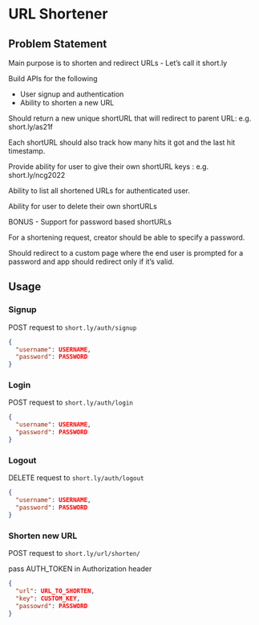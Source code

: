 # URL Shortener

## Problem Statement
Main purpose is to shorten and redirect URLs - Let’s call it short.ly

Build APIs for the following
* User signup and authentication
* Ability to shorten a new URL

Should return a new unique shortURL that will redirect to parent URL: e.g. short.ly/as21f

Each shortURL should also track how many hits it got and the last hit timestamp.

Provide ability for user to give their own shortURL keys : e.g. short.ly/ncg2022

Ability to list all shortened URLs for authenticated user.

Ability for user to delete their own shortURLs

BONUS - Support for password based shortURLs

For a shortening request, creator should be able to specify a password.

Should redirect to a custom page where the end user is prompted for a password and app should redirect only if it’s valid.

## Usage

### Signup
POST request to `short.ly/auth/signup`

```json
{
  "username": USERNAME,
  "password": PASSWORD
}
```

### Login
POST request to `short.ly/auth/login`

```json
{
  "username": USERNAME,
  "password": PASSWORD
}
```


### Logout
DELETE request to `short.ly/auth/logout`

```json
{
  "username": USERNAME,
  "password": PASSWORD
}
```

### Shorten new URL
POST request to `short.ly/url/shorten/`

pass AUTH_TOKEN in Authorization header

```json
{
  "url": URL_TO_SHORTEN,
  "key": CUSTOM_KEY,
  "passowrd": PASSWORD
}
```


